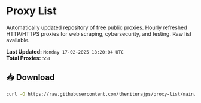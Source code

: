 # Proxy List

Automatically updated repository of free public proxies. Hourly refreshed HTTP/HTTPS proxies for web scraping, cybersecurity, and testing. Raw list available.

**Last Updated:** `Monday 17-02-2025 18:20:04 UTC`  
**Total Proxies:** `551`

## 📥 Download
```bash
curl -O https://raw.githubusercontent.com/theriturajps/proxy-list/main/proxies.txt

